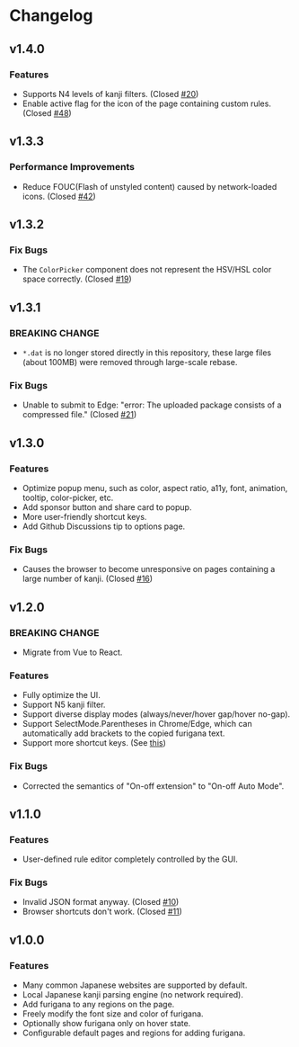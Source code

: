 # Changelog

## v1.4.0

### Features

- Supports N4 levels of kanji filters. (Closed [#20](https://github.com/aiktb/FuriganaMaker/issues/20))
- Enable active flag for the icon of the page containing custom rules. (Closed [#48](https://github.com/aiktb/FuriganaMaker/issues/48))

## v1.3.3

### Performance Improvements

- Reduce FOUC(Flash of unstyled content) caused by network-loaded icons. (Closed [#42](https://github.com/aiktb/FuriganaMaker/issues/42))

## v1.3.2

### Fix Bugs

- The `ColorPicker` component does not represent the HSV/HSL color space correctly. (Closed [#19](https://github.com/aiktb/FuriganaMaker/issues/19))

## v1.3.1

### BREAKING CHANGE

- `*.dat` is no longer stored directly in this repository, these large files (about 100MB) were removed through large-scale rebase.

### Fix Bugs

- Unable to submit to Edge: "error: The uploaded package consists of a compressed file." (Closed [#21](https://github.com/aiktb/FuriganaMaker/issues/21))

## v1.3.0

### Features

- Optimize popup menu, such as color, aspect ratio, a11y, font, animation, tooltip, color-picker, etc.
- Add sponsor button and share card to popup.
- More user-friendly shortcut keys.
- Add Github Discussions tip to options page.

### Fix Bugs

- Causes the browser to become unresponsive on pages containing a large number of kanji. (Closed [#16](https://github.com/aiktb/FuriganaMaker/issues/16))

## v1.2.0

### BREAKING CHANGE

- Migrate from Vue to React.

### Features

- Fully optimize the UI.
- Support N5 kanji filter.
- Support diverse display modes (always/never/hover gap/hover no-gap).
- Support SelectMode.Parentheses in Chrome/Edge, which can automatically add brackets to the copied furigana text.
- Support more shortcut keys. (See [this](https://github.com/aiktb/FuriganaMaker/blob/main/package.json))

### Fix Bugs

- Corrected the semantics of "On-off extension" to "On-off Auto Mode".

## v1.1.0

### Features

- User-defined rule editor completely controlled by the GUI.

### Fix Bugs

- Invalid JSON format anyway. (Closed [#10](https://github.com/aiktb/FuriganaMaker/issues/10))
- Browser shortcuts don't work. (Closed [#11](https://github.com/aiktb/FuriganaMaker/issues/11))

## v1.0.0

### Features

- Many common Japanese websites are supported by default.
- Local Japanese kanji parsing engine (no network required).
- Add furigana to any regions on the page.
- Freely modify the font size and color of furigana.
- Optionally show furigana only on hover state.
- Configurable default pages and regions for adding furigana.
